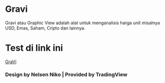 # Gravi
Gravi atau Graphic View adalah alat untuk menganalisis harga unit misalnya USD, Emas, Saham, Cripto dan lainnya.
# Test di link ini
[GraVi](https://nelsenpro.github.io/gravi.io/)
### Design by Nelsen Niko | Provided by TradingView
